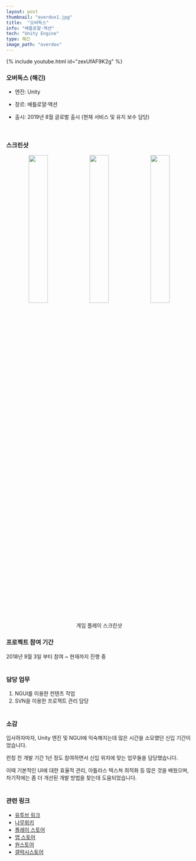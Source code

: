 ```yaml
---
layout: post
thumbnail: "overdox1.jpg"
title:  "오버독스"
info: "배틀로얄·액션"
tech: "Unity Engine"
type: 해긴
image_path: "overdox"
---
```


<!--{% include video.html id="overdox" %}-->
{% include youtube.html id="zexUfAF9K2g" %}

### 오버독스 (해긴)
* 엔진: Unity

* 장르: 배틀로얄·액션

* 출시: 2019년 8월 글로벌 출시 (현재 서비스 및 유지 보수 담당)
<br>

### 스크린샷
<p align="center">
  <img src="{{ site.baseurl }}/assets/img/{{ page.image_path }}/1.jpg" width="32%" style="display:inline-block">
  <img src="{{ site.baseurl }}/assets/img/{{ page.image_path }}/2.jpg" width="32%" style="display:inline-block">
  <img src="{{ site.baseurl }}/assets/img/{{ page.image_path }}/3.jpg" width="32%" style="display:inline-block">
  <figcaption align="center">게임 플레이 스크린샷</figcaption>
</p>

### 프로젝트 참여 기간
2018년 9월 3일 부터 참여 ~ 현재까지 진행 중
<br><br>

### 담당 업무
1. NGUI를 이용한 컨텐츠 작업
2. SVN을 이용한 프로젝트 관리 담당
<br><br>

### 소감
입사하자마자, Unity 엔진 및 NGUI에 익숙해지는데 많은 시간을 소모했던 신입 기간이었습니다. 

런칭 전 개발 기간 1년 정도 참여하면서 신입 위치에 맞는 업무들을 담당했습니다.

이때 기본적인 UI에 대한 효율적 관리, 아틀라스 텍스쳐 최적화 등 많은 것을 배웠으며, 차기작에는 좀 더 개선된 개발 방법을 찾는데 도움되었습니다.
<br><br>

### 관련 링크
* [유투브 링크](https://www.youtube.com/results?search_query=%EC%98%A4%EB%B2%84%EB%8F%85%EC%8A%A4)
* [나무위키](https://namu.wiki/w/%EC%98%A4%EB%B2%84%EB%8F%85%EC%8A%A4)
* [플레이 스토어](https://play.google.com/store/apps/details?id=com.haegin.overdox&hl=ko&gl=US)
* [앱 스토어](https://apps.apple.com/kr/app/%EC%98%A4%EB%B2%84%EB%8F%85%EC%8A%A4/id1455811990)
* [원스토어](https://m.onestore.co.kr/mobilepoc/apps/appsDetail.omp?prodId=0000743802)
* [갤럭시스토어](https://galaxystore.samsung.com/detail/com.haegin.overdox.galaxystore?langCd=ko)
